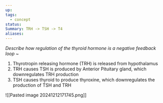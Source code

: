 ```yaml
---
up: 
tags:
  - concept
status: 
Summary: TRH -> TSH -> T4
aliases:
---
```

*Describe how regulation of the thyroid hormone is a negative feedback loop*
~
1. Thyrotropin releasing hormone (TRH) is released from hypothalamus
2. TRH causes TSH is produced by Anterior Pituitary gland, which downregulates TRH production
3. TSH causes thyroid to produce thyroxine, which downregulates the production of TSH and TRH

![[Pasted image 20241212171745.png]]